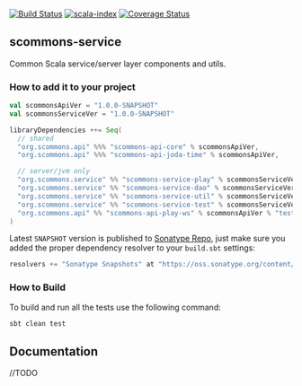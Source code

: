 
[![Build Status](https://travis-ci.com/scommons/scommons-service.svg?branch=master)](https://travis-ci.com/scommons/scommons-service)
[![scala-index](https://index.scala-lang.org/scommons/scommons-service/scommons-service-play/latest-by-scala-version.svg?targetType=Jvm)](https://index.scala-lang.org/scommons/scommons-service/scommons-service-play)
[![Coverage Status](https://coveralls.io/repos/github/scommons/scommons-service/badge.svg?branch=master)](https://coveralls.io/github/scommons/scommons-service?branch=master)

## scommons-service
Common Scala service/server layer components and utils.

### How to add it to your project

```scala
val scommonsApiVer = "1.0.0-SNAPSHOT"
val scommonsServiceVer = "1.0.0-SNAPSHOT"

libraryDependencies ++= Seq(
  // shared
  "org.scommons.api" %%% "scommons-api-core" % scommonsApiVer,
  "org.scommons.api" %%% "scommons-api-joda-time" % scommonsApiVer,

  // server/jvm only
  "org.scommons.service" %% "scommons-service-play" % scommonsServiceVer,
  "org.scommons.service" %% "scommons-service-dao" % scommonsServiceVer,
  "org.scommons.service" %% "scommons-service-util" % scommonsServiceVer,
  "org.scommons.service" %% "scommons-service-test" % scommonsServiceVer % "test",
  "org.scommons.api" %% "scommons-api-play-ws" % scommonsApiVer % "test"
)
```

Latest `SNAPSHOT` version is published to [Sonatype Repo](https://oss.sonatype.org/content/repositories/snapshots/org/scommons/), just make sure you added
the proper dependency resolver to your `build.sbt` settings:
```scala
resolvers += "Sonatype Snapshots" at "https://oss.sonatype.org/content/repositories/snapshots/"
```

### How to Build

To build and run all the tests use the following command:
```bash
sbt clean test
```

## Documentation

//TODO
